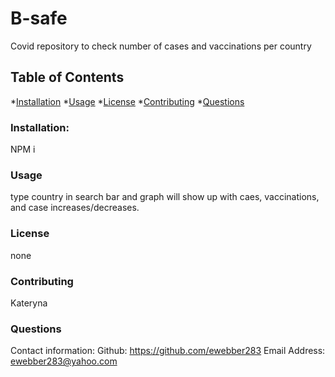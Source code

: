 # B-safe
  Covid repository to check number of cases and vaccinations per country

  ## Table of Contents
  *[Installation](#installation)
  *[Usage](#usage)
  *[License](#license)
  *[Contributing](#contributions)
  *[Questions](#questions)

  ### Installation:
  NPM i

  ### Usage
  type country in search bar and graph will show up with caes, vaccinations, and case increases/decreases. 

  ### License
  none

  ### Contributing
  Kateryna

  ### Questions
  Contact information:
  Github: https://github.com/ewebber283
  Email Address: ewebber283@yahoo.com
